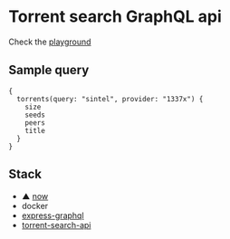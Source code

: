 # Torrent search GraphQL api

Check the [playground](https://torrent-gql.analogic.al)

## Sample query

```gql
{
  torrents(query: "sintel", provider: "1337x") {
    size
    seeds
    peers
    title
  }
}
```

## Stack

- ▲ [now](https://now.sh)
- docker
- [express-graphql](https://github.com/graphql/express-graphql)
- [torrent-search-api](https://github.com/JimmyLaurent/torrent-search-api)
